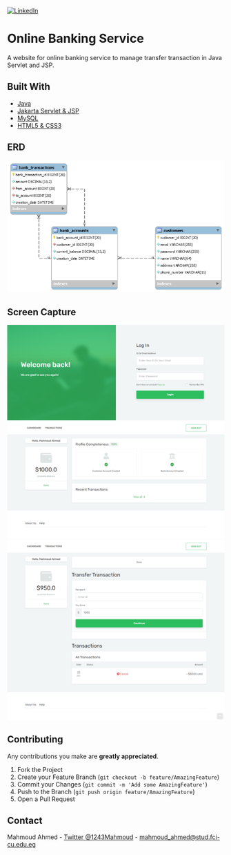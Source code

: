 [![LinkedIn][linkedin-shield]][linkedin-url]

# Online Banking Service
A website for online banking service to manage transfer transaction in Java Servlet and JSP.

## Built With
* [Java](https://en.wikipedia.org/wiki/Java_(programming_language))
* [Jakarta Servlet & JSP](https://en.wikipedia.org/wiki/Jakarta_Servlet)
* [MySQL](https://www.mysql.com/)
* [HTML5 & CSS3]()

## ERD
<p align="center">
  <img src="diagrams/ERD.png"/>
</p>

## Screen Capture
<p align="center">
  <img src="screencapture/screencapture-localhost-8080-OnlineBankingService-login-html-2020-12-22-05_06_55.png"/>
  <img src="screencapture/screencapture-localhost-8080-OnlineBankingService-dashboard-jsp-2020-12-22-05_05_17.png"/>
  <img src="screencapture/screencapture-localhost-8080-OnlineBankingService-BankTransactionController-2020-12-22-05_06_40.png"/>
</p>

<!-- CONTRIBUTING -->
## Contributing

Any contributions you make are **greatly appreciated**.

1. Fork the Project
2. Create your Feature Branch (`git checkout -b feature/AmazingFeature`)
3. Commit your Changes (`git commit -m 'Add some AmazingFeature'`)
4. Push to the Branch (`git push origin feature/AmazingFeature`)
5. Open a Pull Request


<!-- CONTACT -->
## Contact

Mahmoud Ahmed - [Twitter @1243Mahmoud](https://twitter.com/1243Mahmoud) - mahmoud_ahmed@stud.fci-cu.edu.eg


<!-- MARKDOWN LINKS & IMAGES -->
[license-shield]: https://img.shields.io/github/license/othneildrew/Best-README-Template.svg?style=flat-square
[linkedin-shield]: https://img.shields.io/badge/-LinkedIn-black.svg?style=flat-square&logo=linkedin&colorB=555
[linkedin-url]: https://www.linkedin.com/in/mahmoudaahmedd/
